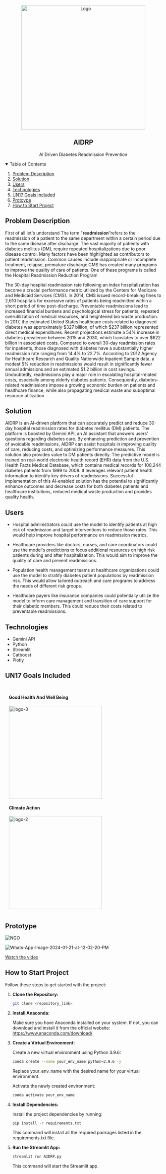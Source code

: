 <!-- PROJECT LOGO -->
<br />
<p align="center">
	<img src="https://i.ibb.co/hHrzvNm/logo.jpg" alt="Logo" width="400">
	<h2 align="center">AIDRP</h2>

  <p align="center">
    AI Driven Diabetes Readmission Prevention
    <br />
  </p>
</p>


<!-- TABLE OF CONTENTS -->
<details open="open">
  <summary>Table of Contents</summary>
  <ol>
    <li>
      <a href="#Problem-Description">Problem Description </a>
    </li>
    <li>
      <a href="#Solution">Solution</a>
    </li>
    <li>
      <a href="#Users">Users</a>
    </li>
    <li>
      <a href="#Technologies">Technologies</a>
    </li>
    <li>
      <a href="#UN17-Goals-Included">UN17 Goals Included</a>
    </li>
    <li>
      <a href="#Prototype">Protoype</a>
    </li>
    <li>
	    <a href = "How-to-Start-Project">How to Start Project</a>
    </li>
  </ol>
</details>

<!-- ABOUT THE PROJECT -->
## Problem Description
First of all let's understand The term "**readmission**”refers to the readmission of a patient to the same department within a certain period due to the same disease after discharge. The vast majority of patients with diabetes mellitus (DM), require repeated hospitalizations due to poor disease control. Many factors have been highlighted as contributors to patient readmission. Common causes include inappropriate or incomplete treatment, relapse, premature discharge.CMS has created many programs to improve the quality of care of patients. One of these programs is called the Hospital Readmission Reduction Program

The 30-day hospital readmission rate following an index hospitalization has become a crucial performance metric utilized by the Centers for Medicare and Medicaid Services (CMS). In 2014, CMS issued record-breaking fines to 2,610 hospitals for excessive rates of patients being readmitted within a short period of time post-discharge. Preventable readmissions lead to increased financial burdens and psychological stress for patients, repeated overutilization of medical resources, and heightened bio waste production. In 2017, the estimated United States healthcare costs related to diagnosed diabetes was approximately $327 billion, of which $237 billion represented direct medical expenditures. Recent projections estimate a 54% increase in diabetes prevalence between 2015 and 2030, which translates to over $622 billion in associated costs. Compared to overall 30-day readmission rates for inpatients, those diagnosed with diabetes have a substantially higher readmission rate ranging from 14.4% to 22.7%. According to 2012 Agency for Healthcare Research and Quality Nationwide Inpatient Sample data, a modest 5% reduction in readmissions would result in significantly fewer annual admissions and an estimated $1.2 billion in cost savings. Undoubtedly, readmissions play a major role in escalating hospital-related costs, especially among elderly diabetes patients. Consequently, diabetes-related readmissions impose a growing economic burden on patients and healthcare finance, while also propagating medical waste and suboptimal resource utilization.




## Solution 
AIDRP is an AI-driven platform that can accurately predict and reduce 30-day hospital readmission rates for diabetes mellitus (DM) patients. The platform is boosted by Gemini API, an AI assistant that answers users' questions regarding diabetes care. By enhancing prediction and prevention of avoidable readmissions, AIDRP can assist hospitals in improving quality of care, reducing costs, and optimizing performance measures. This solution also provides value to DM patients directly. The predictive model is trained on real-world electronic health record (EHR) data from the U.S. Health Facts Medical Database, which contains medical records for 100,244 diabetes patients from 1999 to 2008. It leverages relevant patient health information to identify key drivers of readmissions. Successful implementation of this AI-enabled solution has the potential to significantly enhance outcomes and decrease costs for both diabetes patients and healthcare institutions, reduced medical waste production and provides quality health.


## Users
- Hospital administrators could use the model to identify patients at high risk of readmission and target interventions to reduce those rates. This would help improve hospital performance on readmission metrics.

- Healthcare providers like doctors, nurses, and care coordinators could use the model's predictions to focus additional resources on high risk patients during and after hospitalization. This would aim to improve the quality of care and prevent readmissions.

- Population health management teams at healthcare organizations could use the model to stratify diabetes patient populations by readmission risk. This would allow tailored outreach and care programs to address the needs of different risk groups.

- Healthcare payers like insurance companies could potentially utilize the model to inform care management and transition of care support for their diabetic members. This could reduce their costs related to preventable readmissions.


## Technologies
- Gemini API
- Python
- Streamlit
- Catboost
- Plotly


<!-- GOALS -->
## UN17 Goals Included


<div style="padding:12px; display:flex; gap:30px">
<div>
<div>
<h4>Good Health And Well Being</h4>
<img style="width:300px ; height:300px" src="https://i.ibb.co/xJbZZy6/logo-3.jpg" alt="logo-3">
</div>
	
<h4>Climate Action</h4>
<img style="width:300px ; height:300px"  src="https://i.ibb.co/NYRmypy/logo-2.jpg" alt="logo-2">
</div>


</div>

## Prototype
<div>
	
</div>

<img src="https://drive.google.com/file/d/1YFyz-sb6podZwZ92T0ulBPVgzQAe-GCU/view?usp=sharing" alt="NGO" border="0"></a><br />

<img src="https://i.ibb.co/kJLyLYj/Whats-App-Image-2024-01-21-at-12-02-20-PM.jpg" alt="Whats-App-Image-2024-01-21-at-12-02-20-PM" border="0">

[Watch the video](https://youtu.be/wnj20jZMTYA)


## How to Start Project

Follow these steps to get started with the project:

1. **Clone the Repository:**
   ```bash
   git clone <repository_link>
   ```
2. **Install Anaconda:**
   
   Make sure you have Anaconda installed on your system. If not, you can download and install it from the official website: https://www.anaconda.com/download/
   
4. **Create a Virtual Environment:**
   
   Create a new virtual environment using Python 3.9.6:

   ```bash
   conda create --name your_env_name python=3.9.6 -y
   ```
   Replace your_env_name with the desired name for your virtual environment.
   
   Activate the newly created environment:
   ```bash
   conda activate your_env_name
   ```
5. **Install Dependencies:**
   
   Install the project dependencies by running:
   ```bash
   pip install -r requirements.txt
   ```
   This command will install all the required packages listed in the requirements.txt file.

6. **Run the Streamlit App:**
   ```bash
   streamlit run AIDRP.py
   ```
   This command will start the Streamlit app.


